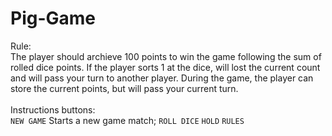 # Pig-Game
Rule:
<br>
The player should archieve 100 points to win the game following the sum of rolled dice points. If the player sorts 1 at the dice, will lost the current count and will pass your turn to another player. During the game, the player can store the current points, but will pass your current turn.
<br>
<br>
Instructions buttons:<br>
<code>NEW GAME</code> Starts a new game match;
<code>ROLL DICE</code> 
<code>HOLD</code>
<code>RULES</code>
